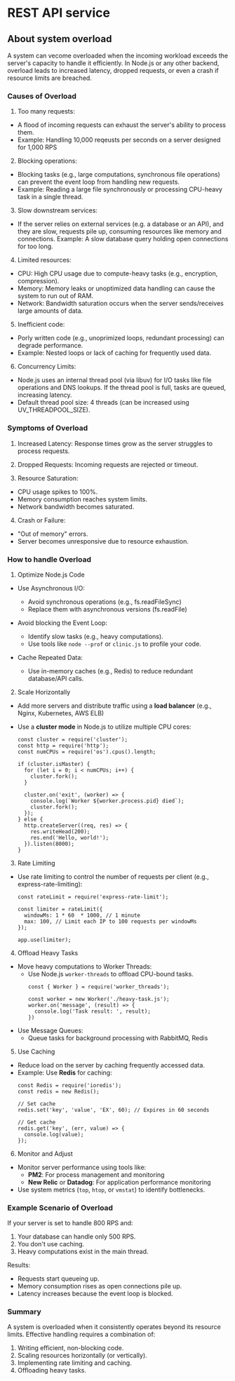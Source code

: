# REST API service

## About system overload

A system can vecome overloaded when the incoming workload exceeds the server's
capacity to handle it efficiently. In Node.js or any other backend, overload leads
to increased latency, dropped requests, or even a crash if resource limits are
breached.

### Causes of Overload

1. Too many requests:
  - A flood of incoming requests can exhaust the server's ability to process them.
  - Example: Handling 10,000 reqeusts per seconds on a server designed for 1,000 RPS

2. Blocking operations:
  - Blocking tasks (e.g., large computations, synchronous file operations) can
  prevent the event loop from handling new requests.
  - Example: Reading a large file synchronously or processing CPU-heavy task in a
  single thread.

3. Slow downstream services:
  - If the server relies on external services (e.g. a database or an API), and they
  are slow, requests pile up, consuming resources like memory and connections.
  Example: A slow database query holding open connections for too long.

4. Limited resources:
  - CPU: High CPU usage due to compute-heavy tasks (e.g., encryption, compression).
  - Memory: Memory leaks or unoptimized data handling can cause the system to run
  out of RAM.
  - Network: Bandwidth saturation occurs when the server sends/receives large
  amounts of data.

5. Inefficient code:
  - Porly written code (e.g., unoprimized loops, redundant processing) can degrade
  performance.
  - Example: Nested loops or lack of caching for frequently used data.

6. Concurrency Limits:
  - Node.js uses an internal thread pool (via libuv) for I/O tasks like file operations
  and DNS lookups. If the thread pool is full, tasks are queued, increasing latency.
  - Default thread pool size: 4 threads (can be increased using UV_THREADPOOL_SIZE).


### Symptoms of Overload

1. Increased Latency: Response times grow as the server struggles to process requests.

2. Dropped Requests: Incoming requests are rejected or timeout.

3. Resource Saturation:
  - CPU usage spikes to 100%.
  - Memory consumption reaches system limits.
  - Network bandwidth becomes saturated.

4. Crash or Failure:
  - "Out of memory" errors.
  - Server becomes unresponsive due to resource exhaustion.


### How to handle Overload

1. Optimize Node.js Code
  - Use Asynchronous I/O:
    - Avoid synchronous operations (e.g., fs.readFileSync)
    - Replace them with asynchronous versions (fs.readFile)
  
  - Avoid blocking the Event Loop:
    - Identify slow tasks (e.g., heavy computations).
    - Use tools like `node --prof` or   `clinic.js` to profile your code.
  
  - Cache Repeated Data:
    - Use in-memory caches (e.g., Redis) to reduce redundant database/API calls.

2. Scale Horizontally
  - Add more servers and distribute traffic using a __load balancer__ (e.g., Nginx,
  Kubernetes, AWS ELB)
  
  - Use a __cluster mode__ in Node.js to utilize multiple CPU cores:
    ```
    const cluster = require('cluster');
    const http = require('http');
    const numCPUs = require('os').cpus().length;

    if (cluster.isMaster) {
      for (let i = 0; i < numCPUs; i++) {
        cluster.fork();
      }

      cluster.on('exit', (worker) => {
        console.log(`Worker ${worker.process.pid} died`);
        cluster.fork();
      });
    } else {
      http.createServer((req, res) => {
        res.writeHead(200);
        res.end('Hello, world!');
      }).listen(8000);
    }
    ```

3. Rate Limiting
  - Use rate limiting to control the number of requests per client
  (e.g., express-rate-limiting):
    ```
    const rateLimit = require('express-rate-limit');

    const limiter = rateLimit({
      windowMs: 1 * 60  * 1000, // 1 minute
      max: 100, // Limit each IP to 100 requests per windowMs
    });

    app.use(limiter);
    ```

4. Offload Heavy Tasks
  - Move heavy computations to Worker Threads:
    - Use Node.js `worker-threads` to offload CPU-bound tasks.
      ```
      const { Worker } = require('worker_threads');

      const worker = new Worker('./heavy-task.js');
      worker.on('message', (result) => {
        console.log('Task result: ', result);
      })
      ```
  - Use Message Queues:
    - Queue tasks for background processing with RabbitMQ, Redis

5. Use Caching
  - Reduce load on the server by caching frequently accessed data.
  - Example: Use __Redis__ for  caching:
    ```
    const Redis = require('ioredis');
    const redis = new Redis();

    // Set cache
    redis.set('key', 'value', 'EX', 60); // Expires in 60 seconds

    // Get cache
    redis.get('key', (err, value) => {
      console.log(value);
    });
    ```

6. Monitor and Adjust
  - Monitor server performance using tools like:
    - __PM2__: For process management and monitoring
    - __New Relic__ or __Datadog__: For application performance monitoring
  - Use system metrics (`top`, `htop`, or `vmstat`) to identify bottlenecks.


### Example Scenario of Overload
If your server is set to handle 800 RPS and:
1. Your database can handle only 500 RPS.
2. You don't use caching.
3. Heavy computations exist in the main thread.

Results:
- Requests start queueing up.
- Memory consumption rises as open connections pile up.
- Latency increases because the event loop is blocked.

### Summary
A system is overloaded when it consistently operates beyond its resource limits.
Effective handling requires a combination of:

1. Writing efficient, non-blocking code.
2. Scaling resources horizontally (or vertically).
3. Implementing rate limiting and caching.
4. Offloading heavy tasks.